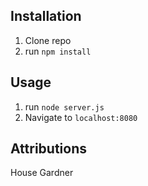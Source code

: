 ## Installation

1. Clone repo
2. run `npm install`

## Usage

1. run `node server.js`
2. Navigate to `localhost:8080`

## Attributions

House Gardner
